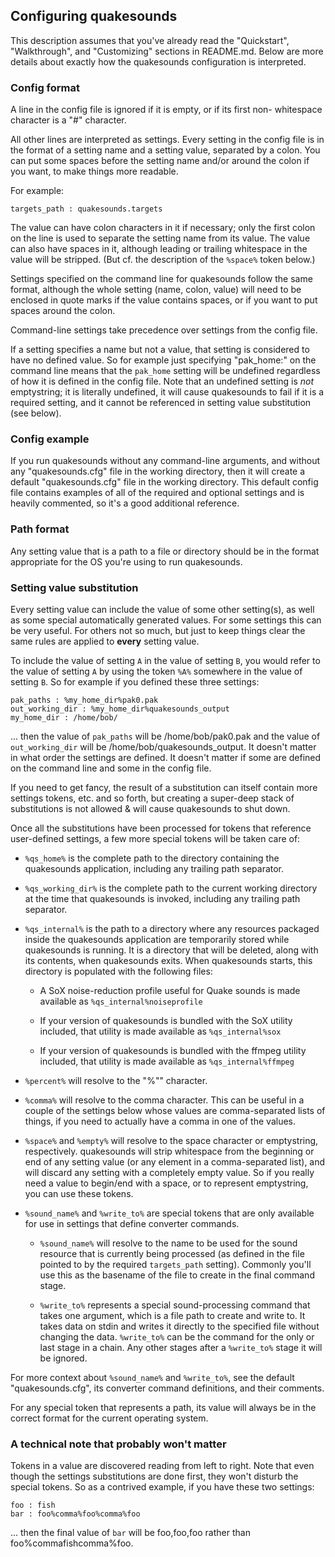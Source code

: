 Configuring quakesounds
-----------------------

This description assumes that you've already read the "Quickstart",
"Walkthrough", and "Customizing" sections in README.md. Below are more details
about exactly how the quakesounds configuration is interpreted.

### Config format

A line in the config file is ignored if it is empty, or if its first non-
whitespace character is a "#" character.

All other lines are interpreted as settings. Every setting in the config file
is in the format of a setting name and a setting value, separated by a colon.
You can put some spaces before the setting name and/or around the colon if you
want, to make things more readable.

For example:

    targets_path : quakesounds.targets

The value can have colon characters in it if necessary; only the first colon
on the line is used to separate the setting name from its value. The value can
also have spaces in it, although leading or trailing whitespace in the value
will be stripped. (But cf. the description of the `%space%` token below.)

Settings specified on the command line for quakesounds follow the same format,
although the whole setting (name, colon, value) will need to be enclosed in
quote marks if the value contains spaces, or if you want to put spaces around
the colon.

Command-line settings take precedence over settings from the config file.

If a setting specifies a name but not a value, that setting is considered to
have no defined value. So for example just specifying "pak_home:" on the
command line means that the `pak_home` setting will be undefined regardless of
how it is defined in the config file. Note that an undefined setting is *not*
emptystring; it is literally undefined, it will cause quakesounds to fail if
it is a required setting, and it cannot be referenced in setting value
substitution (see below).

### Config example

If you run quakesounds without any command-line arguments, and without any
"quakesounds.cfg" file in the working directory, then it will create a
default "quakesounds.cfg" file in the working directory. This default config
file contains examples of all of the required and optional settings and is
heavily commented, so it's a good additional reference.

### Path format

Any setting value that is a path to a file or directory should be in the
format appropriate for the OS you're using to run quakesounds.

### Setting value substitution

Every setting value can include the value of some other setting(s), as well
as some special automatically generated values. For some settings this can be
very useful. For others not so much, but just to keep things clear the same
rules are applied to **every** setting value.

To include the value of setting `A` in the value of setting `B`, you would
refer to the value of setting `A` by using the token `%A%` somewhere in the
value of setting `B`. So for example if you defined these three settings:

    pak_paths : %my_home_dir%pak0.pak
    out_working_dir : %my_home_dir%quakesounds_output
    my_home_dir : /home/bob/

... then the value of `pak_paths` will be /home/bob/pak0.pak and the value of
`out_working_dir` will be /home/bob/quakesounds_output. It doesn't matter in
what order the settings are defined. It doesn't matter if some are defined on
the command line and some in the config file.

If you need to get fancy, the result of a substitution can itself contain
more settings tokens, etc. and so forth, but creating a super-deep stack of
substitutions is not allowed & will cause quakesounds to shut down.

Once all the substitutions have been processed for tokens that reference
user-defined settings, a few more special tokens will be taken care of:

* `%qs_home%` is the complete path to the directory containing the quakesounds
application, including any trailing path separator.

* `%qs_working_dir%` is the complete path to the current working directory at
the time that quakesounds is invoked, including any trailing path separator.

* `%qs_internal%` is the path to a directory where any resources packaged
inside the quakesounds application are temporarily stored while quakesounds is
running. It is a directory that will be deleted, along with its contents, when
quakesounds exits. When quakesounds starts, this directory is populated with
the following files:

  * A SoX noise-reduction profile useful for Quake sounds is made available as
  `%qs_internal%noiseprofile`

  * If your version of quakesounds is bundled with the SoX utility included,
  that utility is made available as `%qs_internal%sox`

  * If your version of quakesounds is bundled with the ffmpeg utility
  included, that utility is made available as `%qs_internal%ffmpeg`

* `%percent%` will resolve to the "%"" character.

* `%comma%` will resolve to the comma character. This can be useful in a
couple of the settings below whose values are comma-separated lists of things,
if you need to actually have a comma in one of the values.

* `%space%` and `%empty%` will resolve to the space character or emptystring,
respectively. quakesounds will strip whitespace from the beginning or end of
any setting value (or any element in a comma-separated list), and will discard
any setting with a completely empty value. So if you really need a value to
begin/end with a space, or to represent emptystring, you can use these tokens.

* `%sound_name%` and `%write_to%` are special tokens that are only available
for use in settings that define converter commands.

  * `%sound_name%` will resolve to the name to be used for the sound resource
  that is currently being processed (as defined in the file pointed to by the
  required `targets_path` setting). Commonly you'll use this as the basename
  of the file to create in the final command stage.

  * `%write_to%` represents a special sound-processing command that takes one
  argument, which is a file path to create and write to. It takes data on
  stdin and writes it directly to the specified file without changing the data.
  `%write_to%` can be the command for the only or last stage in a chain. Any
  other stages after a `%write_to%` stage it will be ignored.

For more context about `%sound_name%` and `%write_to%`, see the default
"quakesounds.cfg", its converter command definitions, and their comments.

For any special token that represents a path, its value will always be in the
correct format for the current operating system.

### A technical note that probably won't matter

Tokens in a value are discovered reading from left to right. Note that even
though the settings substitutions are done first, they won't disturb the
special tokens. So as a contrived example, if you have these two settings:

    foo : fish
    bar : foo%comma%foo%comma%foo

... then the final value of `bar` will be foo,foo,foo rather than
foo%commafishcomma%foo.
